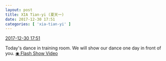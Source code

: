 ```yaml
---
layout: post
title: XIA Tian-yi (夏天一)
date: 2017-12-30 17:51
categories: [ 'xia-tian-yi' ]
---
```


<div class="weibo-info">
  <a href="https://weibo.com/6286030291/FC3StpKk6">2017-12-30 17:51</a>
</div>

Today's dance in training room. We will show our dance one day in front of you. [◉ Flash Show Video](https://www.miaopai.com/show/MzzO5kPDIpjXzyJExW4~hQI0kHsWG5aBuxL7Ew__.htm)
